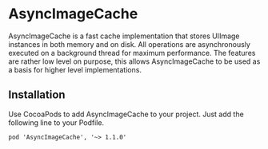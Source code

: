 # AsyncImageCache
AsyncImageCache is a fast cache implementation that stores UIImage instances in both memory and on disk. All operations are asynchronously executed on a background thread for maximum performance. The features are rather low level on purpose, this allows AsyncImageCache to be used as a basis for higher level implementations.

## Installation
Use CocoaPods to add AsyncImageCache to your project. Just add the following line to your Podfile.
```
pod 'AsyncImageCache', '~> 1.1.0'
```
